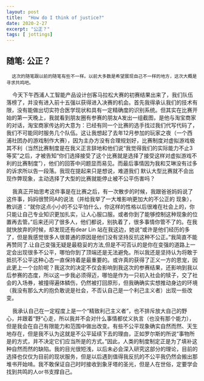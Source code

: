 ```yaml
---
layout: post
title:  "How do I think of justice?"
date: 2020-2-27
excerpt: "公正？"
tags: [ jottings]
---
```

<script type="text/javascript" src="http://tajs.qq.com/stats?sId=66526224" charset="UTF-8"></script>

## 随笔: 公正？
 
      这次的随笔跟以前的随笔有些不一样。以前大多数是希望展现自己不一样的地方，这次大概是寻求共鸣吧。

&nbsp; &nbsp;   今天下午西浦人工智能产品设计创客马拉松大赛的初赛结果出来了，我们队伍落榜了，并没有进入前十五强以获得进入决赛的机会。首先我得承认我们的技术有限，没有能做出切实符合医学现状和具有一定精确度的识别系统。但其实在比赛开始的第一天晚上，我就看到朋友圈有参赛的朋友A发出一组截图，是他与淘宝商家的对话，淘宝商家传达的大意为：已经有同一个比赛的选手找过我们代写代码了，我们不可能同时服务几个队伍。这让我想起了去年12月参加的玩家之夜（一个西浦社团办的游戏制作大赛），因为主办方没有合理规划好，比赛制度对虚拟游戏极其不利（当然比赛制度是在我义正言辞地和他们说“我觉得我们的实际能力不止3等奖”之后，才被告知“你们选择接受了这个比赛就是选择了接受这样对虚拟游戏不利的比赛制度”），他们的回答中问题显而易见。而最后事情因为我和艾琳没有过多的诉求所以告一段落。我现在提起来只是想说，难道我们 默认大型比赛就不会出现作弊现象，主动选择了大型的比赛就能停止被不公平伤害吗？

&nbsp; &nbsp;   我真正开始思考这件事是在比赛之后，有一次散步的时候，我跟爸爸妈妈说了这件事，妈妈很赞同A的说法（并给我举了一大堆影响更加大的不公正的 现象），教训道：“就你这点小小的不公平怕什么，你这样的性格以后很难在社会上的，你只能让自己专业知识更加扎实，让人心服口服。或者你到了能够控制这种现象的位置再去管。”后来还问了很多人，他们都说，别执着了，很多事情你管不了的。在我就快放弃的时候，却发现还有dear Lin 站在我这边，她说“或许是他们经历的多了，但是我感觉很多人很普通的原因是他们没有坚持反抗这种不公正。”我简直不能再赞同了.让自己变强无疑是最稳妥的方法,但是不可否认的是你在变强的道路上一定会出现很多不公平，哪怕你到了顶端还是无法避免。所以我还是坚持认为将敢于抵抗不公平这种心态一直保持着是最重要的。或许真的获得了正义一方的恩宠，因此更上一个台阶呢？我这次的决定不仅会影响到我这次的参赛结果，还影响到我以后参赛的态度，所以这一步我必须得迈，哪怕是作为一只初入社会的犊子，交了社会的入场券，被撞得遍体鳞伤，仍然被打回原形，但我确确实实想推动身边的环境（我没有那么大的抱负敢说是社会，不否认自己是一个利己主义者）出现一些改变。

&nbsp;  &nbsp;  我承认自己在一定程度上是一个“精致利己主义者”，也不排斥放大自己的野心，并跟着“野“心走，所以我并不会对什么事情都仗义执言（也没有那个能力），但是我会在自己有限能力和范围中做出改变。有些不公平现象确实自然而然、天生地存在，但是我不认为这就是不公平延续下去的理由，正如罗尔斯的所说“事物所是的方式，并不决定它们应当所是的方式。”因此，人类的制度制定正是为了填补这种自然而然的缺陷。我的目光很短浅，以后未必会深入研究这部分的理论，目前的选择也仅仅为目前的现状服务，但是以后遇到值得我反抗的不公平我仍然会搬出那堆书开始啃。我不敢保证自己时时接收到象牙塔的圣光，但是人在世俗，定要学会找到共鸣的人or书支撑自己。

